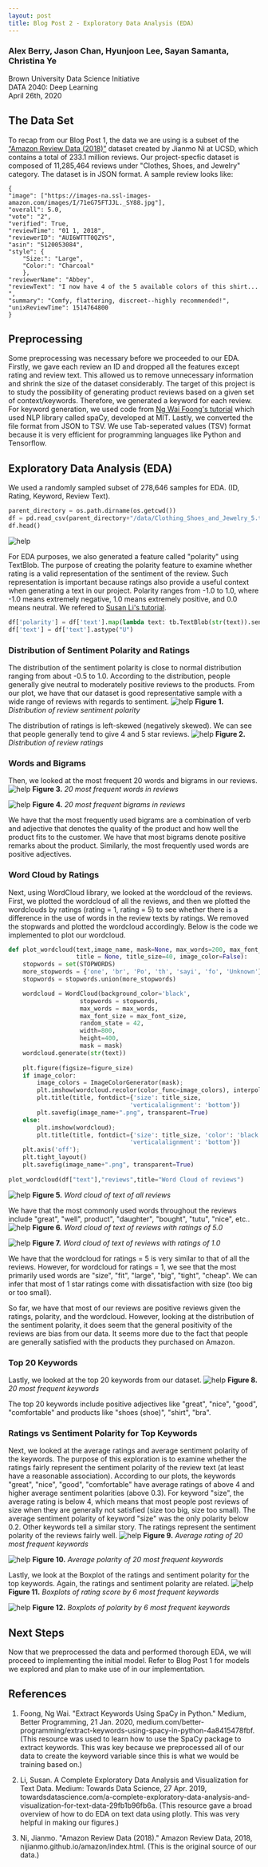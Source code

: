 ```yaml
---
layout: post
title: Blog Post 2 - Exploratory Data Analysis (EDA)
---
```


### Alex Berry, Jason Chan, Hyunjoon Lee, Sayan Samanta, Christina Ye
Brown University Data Science Initiative  
DATA 2040: Deep Learning  
April 26th, 2020

## The Data Set

To recap from our Blog Post 1, the data we are using is a subset of the [“Amazon Review Data (2018)”](https://nijianmo.github.io/amazon/index.html) dataset created by Jianmo Ni at UCSD, which contains a total of 233.1 million reviews. Our project-specfic dataset is composed of 11,285,464 reviews under "Clothes, Shoes, and Jewelry" category. The dataset is in JSON format. A sample review looks like:

```
{
"image": ["https://images-na.ssl-images-amazon.com/images/I/71eG75FTJJL._SY88.jpg"],
"overall": 5.0, 
"vote": "2", 
"verified": True, 
"reviewTime": "01 1, 2018", 
"reviewerID": "AUI6WTTT0QZYS", 
"asin": "5120053084", 
"style": {
	"Size:": "Large", 
	"Color:": "Charcoal"
	}, 
"reviewerName": "Abbey", 
"reviewText": "I now have 4 of the 5 available colors of this shirt... ", 
"summary": "Comfy, flattering, discreet--highly recommended!", 
"unixReviewTime": 1514764800
}
```

## Preprocessing

Some preprocessing was necessary before we proceeded to our EDA. Firstly, we gave each review an ID and dropped all the features except rating and review text. This allowed us to remove unnecessary information and shrink the size of the dataset considerably. The target of this project is to study the possibility of generating product reviews based on a given set of context/keywords. Therefore, we generated a keyword for each review. For keyword generation, we used code from [Ng Wai Foong's tutorial](https://medium.com/better-programming/extract-keywords-using-spacy-in-python-4a8415478fbf) which used NLP library called spaCy, developed at MIT. Lastly, we converted the file format from JSON to TSV. We use Tab-seperated values (TSV) format because it is very efficient for programming languages like Python and Tensorflow.

## Exploratory Data Analysis (EDA)
We used a randomly sampled subset of 278,646 samples for EDA. (ID, Rating, Keyword, Review Text).

```python
parent_directory = os.path.dirname(os.getcwd())
df = pd.read_csv(parent_directory+"/data/Clothing_Shoes_and_Jewelry_5.tsv", sep= "\t")
df.head()
```
![help](https://github.com/csjasonchan357/text-review-generation-data2040/raw/master/figures/df_head.png)

For EDA purposes, we also generated a feature called "polarity" using TextBlob. The purpose of creating the polarity feature to examine whether rating is a valid representation of the sentiment of the review. Such representation is important because ratings also provide a useful context when generating a text in our project. Polarity ranges from -1.0 to 1.0, where -1.0 means extremely negative, 1.0 means extremely positive, and 0.0 means neutral. We refered to [Susan Li's tutorial](https://towardsdatascience.com/a-complete-exploratory-data-analysis-and-visualization-for-text-data-29fb1b96fb6a).
```python
df['polarity'] = df['text'].map(lambda text: tb.TextBlob(str(text)).sentiment.polarity)
df['text'] = df['text'].astype("U")
```

### Distribution of Sentiment Polarity and Ratings
The distribution of the sentiment polarity is close to normal distribution ranging from about -0.5 to 1.0. According to the distribution, people generally give neutral to moderately positive reviews to the products. From our plot, we have that our dataset is good representative sample with a wide range of reviews with regards to sentiment.
![help](https://github.com/csjasonchan357/text-review-generation-data2040/raw/master/figures/polarity_distribution.png)
**Figure 1.** *Distribution of review sentiment polarity*

The distribution of ratings is left-skewed (negatively skewed). We can see that people generally tend to give 4 and 5 star reviews.
![help](https://github.com/csjasonchan357/text-review-generation-data2040/raw/master/figures/rating_distribution.png)
**Figure 2.** *Distribution of review ratings*

### Words and Bigrams
Then, we looked at the most frequent 20 words and bigrams in our reviews. 
![help](https://github.com/csjasonchan357/text-review-generation-data2040/raw/master/figures/most_frequent_words.png)
**Figure 3.** *20 most frequent words in reviews*

![help](https://github.com/csjasonchan357/text-review-generation-data2040/raw/master/figures/most_frequent_bigrams.png)
**Figure 4.** *20 most frequent bigrams in reviews*

We have that the most frequently used bigrams are a combination of verb and adjective that denotes the quality of the product and how well the product fits to the customer. We have that most bigrams denote positive remarks about the product. Similarly, the most frequently used words are positive adjectives. 

### Word Cloud by Ratings
Next, using WordCloud library, we looked at the wordcloud of the reviews. First, we plotted the wordcloud of all the reviews, and then we plotted the wordclouds by ratings (rating = 1, rating = 5) to see whether there is a difference in the use of words in the review texts by ratings. We removed the stopwards and plotted the wordcloud accordingly. Below is the code we implemented to plot our wordcloud.
```python
def plot_wordcloud(text,image_name, mask=None, max_words=200, max_font_size=100, figure_size=(24.0,16.0), 
                   title = None, title_size=40, image_color=False):
    stopwords = set(STOPWORDS)
    more_stopwords = {'one', 'br', 'Po', 'th', 'sayi', 'fo', 'Unknown'}
    stopwords = stopwords.union(more_stopwords)

    wordcloud = WordCloud(background_color='black',
                    stopwords = stopwords,
                    max_words = max_words,
                    max_font_size = max_font_size, 
                    random_state = 42,
                    width=800, 
                    height=400,
                    mask = mask)
    wordcloud.generate(str(text))
    
    plt.figure(figsize=figure_size)
    if image_color:
        image_colors = ImageColorGenerator(mask);
        plt.imshow(wordcloud.recolor(color_func=image_colors), interpolation="bilinear");
        plt.title(title, fontdict={'size': title_size,  
                                  'verticalalignment': 'bottom'})
        plt.savefig(image_name+".png", transparent=True)
    else:
        plt.imshow(wordcloud);
        plt.title(title, fontdict={'size': title_size, 'color': 'black', 
                                  'verticalalignment': 'bottom'})
    plt.axis('off');
    plt.tight_layout()
    plt.savefig(image_name+".png", transparent=True)
    
plot_wordcloud(df["text"],"reviews",title="Word Cloud of reviews")
```
![help](https://github.com/csjasonchan357/text-review-generation-data2040/raw/master/figures/reviews.png)
**Figure 5.** *Word cloud of text of all reviews*

We have that the most commonly used words throughout the reviews include "great", "well", product", "daughter", "bought", "tutu", "nice", etc..
![help](https://github.com/csjasonchan357/text-review-generation-data2040/raw/master/figures/reviews_of_rating5.png)
**Figure 6.** *Word cloud of text of reviews with ratings of 5.0*

![help](https://github.com/csjasonchan357/text-review-generation-data2040/raw/master/figures/reviews_of_rating1.png)
**Figure 7.** *Word cloud of text of reviews with ratings of 1.0*

We have that the wordcloud for ratings = 5 is very similar to that of all the reviews. However, for wordcloud for ratings = 1, we see that the most primarily used words are "size", "fit", "large", "big", "tight", "cheap". We can infer that most of 1 star ratings come with dissatisfaction with size (too big or too small).

So far, we have that most of our reviews are positive reviews given the ratings, polarity, and the wordcloud. However, looking at the distribution of the sentiment polarity, it does seem that the general positivity of the reviews are bias from our data. It seems more due to the fact that people are generally satisfied with the products they purchased on Amazon.

### Top 20 Keywords
Lastly, we looked at the top 20 keywords from our dataset.
![help](https://github.com/csjasonchan357/text-review-generation-data2040/raw/master/figures/top_keywords_counts.png)
**Figure 8.** *20 most frequent keywords*

The top 20 keywords include positive adjectives like "great", "nice", "good", "comfortable" and products like "shoes (shoe)", "shirt", "bra". 

### Ratings vs Sentiment Polarity for Top Keywords
Next, we looked at the average ratings and average sentiment polarity of the keywords. The purpose of this exploration is to examine whether the ratings fairly represent the sentiment polarity of the review text (at least have a reasonable association). According to our plots, the keywords "great", "nice", "good", "comfortable" have average ratings of above 4 and higher average sentiment polarities (above 0.3). For keyword "size", the average rating is below 4, which means that most people post reviews of size when they are generally not satisfied (size too big, size too small). The average sentiment polarity of keyword "size" was the only polarity below 0.2. Other keywords tell a similar story. The ratings represent the sentiment polarity of the reviews fairly well. 
![help](https://github.com/csjasonchan357/text-review-generation-data2040/raw/master/figures/top_keywords_avg_rating.png)
**Figure 9.** *Average rating of 20 most frequent keywords*

![help](https://github.com/csjasonchan357/text-review-generation-data2040/raw/master/figures/top_keywords_avg_polarity.png)
**Figure 10.** *Average polarity of 20 most frequent keywords*

Lastly, we look at the Boxplot of the ratings and sentiment polarity for the top keywords. Again, the ratings and sentiment polarity are related. 
![help](https://github.com/csjasonchan357/text-review-generation-data2040/raw/master/figures/top_keywords_rating_boxplot.png)
**Figure 11.** *Boxplots of rating score by 6 most frequent keywords*

![help](https://github.com/csjasonchan357/text-review-generation-data2040/raw/master/figures/top_keywords_polarity_boxplot.png)
**Figure 12.** *Boxplots of polarity by 6 most frequent keywords*

## Next Steps
Now that we preprocessed the data and performed thorough EDA, we will proceed to implementing the initial model. Refer to Blog Post 1 for models we explored and plan to make use of in our implementation.

## References

1. Foong, Ng Wai. "Extract Keywords Using SpaCy in Python." Medium, Better Programming, 21 Jan. 2020, medium.com/better-programming/extract-keywords-using-spacy-in-python-4a8415478fbf. (This resource was used to learn how to use the SpaCy package to extract keywords. This was key because we preprocessed all of our data to create the keyword variable since this is what we would be training based on.)

2. Li, Susan. A Complete Exploratory Data Analysis and Visualization for Text Data. Medium: Towards Data Science, 27 Apr. 2019, towardsdatascience.com/a-complete-exploratory-data-analysis-and-visualization-for-text-data-29fb1b96fb6a. (This resource gave a broad overview of how to do EDA on text data using plotly. This was very helpful in making our figures.)

3. Ni, Jianmo. "Amazon Review Data (2018)." Amazon Review Data, 2018, nijianmo.github.io/amazon/index.html. (This is the original source of our data.)
